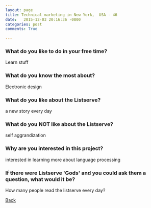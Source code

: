 ```yaml
---
layout: page
title: Technical marketing in New York,  USA - 46
date:   2015-12-03 20:16:36 -0800
categories: post
comments: True

---
```


### What do you like to do in your free time?
<p>Learn stuff</p>

### What do you know the most about?
<p>Electronic design</p>

### What do you like about the Listserve?
<p>a new story every day</p>

### What do you NOT like about the Listserve?
<p>self aggrandization</p>

### Why are you interested in this project?
<p>interested in learning more about language processing</p>

### If there were Listserve 'Gods' and you could ask them a question, what would it be?
<p>How many people read the listserve every day?</p>

[Back][1]

[1]: /home/responders/all